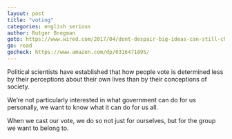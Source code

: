 ```yaml
---
layout: post
title: "voting"
categories: english serious
author: Rutger Bregman
goto: https://www.wired.com/2017/04/dont-despair-big-ideas-can-still-change-world/?ref=speak.junglestar.org
go: read
gocheck: https://www.amazon.com/dp/0316471895/
---
```

Political scientists have established that how people vote is determined less by their perceptions about their own lives than by their conceptions of society.

We’re not particularly interested in what government can do for us personally, we want to know what it can do for us all.

When we cast our vote, we do so not just for ourselves, but for the group we want to belong to.
